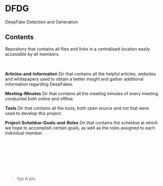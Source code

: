 # DFDG
DeepFake Detection and Generation

## Contents
Repository that contains all files and links in a centralised location easily accessible by all members.  </br></br></br>

**Articles-and-Information**
Dir that contains all the helpful articles, websites and whitepapers used to obtain a better insight and gather additional information regarding DeepFakes.</br>

**Meeting-Minutes**
Dir that contains all the meeting minutes of every meeting conducted both online and offline.</br>

**Tools**
Dir that contains all the tools, both open source and not that were used to develop this project.</br>  

**Project-Scheldue-Goals-and-Roles**
Dir that contains the scheldue at which we hope to accomplish certain goals, as well as the roles assigned to each individual member.</br></br></br></br></br></br></br></br> 

> fyp A pls.
